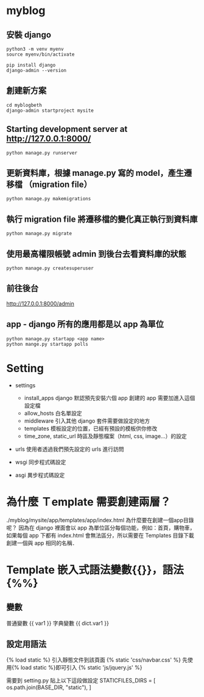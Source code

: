 # myblog

## 安裝 django
```
python3 -m venv myenv
source myenv/bin/activate

pip install django
django-admin --version
```
## 創建新方案
```
cd myblogbeth
django-admin startproject mysite
```

## Starting development server at http://127.0.0.1:8000/
`python manage.py runserver`

## 更新資料庫，根據 manage.py 寫的 model，產生遷移檔 （migration file）
`python manage.py makemigrations`

## 執行 migration file 將遷移檔的變化真正執行到資料庫
`python manage.py migrate`

## 使用最高權限帳號 admin 到後台去看資料庫的狀態
`python manage.py createsuperuser`

## 前往後台 
http://127.0.0.1:8000/admin

## app - django 所有的應用都是以 app 為單位
```
python manage.py startapp <app name>
python mange.py startapp polls
```

# Setting 
- settings 
  * install_apps django 默認預先安裝六個 app
  創建的 app 需要加進入這個設定檔
  * allow_hosts 白名單設定
  * middleware 引入其他 django 套件需要做設定的地方
  * templates 模板設定的位置，已經有預設的模板供你修改
  * time_zone, static_url 時區及靜態檔案（html, css, image...）的設定

- urls
  使用者透過我們預先設定的 urls 進行訪問

- wsgi 同步程式碼設定
- asgi 異步程式碼設定

# 為什麼 Ｔemplate 需要創建兩層？  
./myblog/mysite/app/templates/app/index.html
為什麼要在創建一個app目錄呢？
因為在 django 裡面會以 app 為單位區分每個功能，例如：首頁，購物車，如果每個 app 下都有 index.html 會無法區分，所以需要在 Templates 目錄下載創建一個與 app 相同的名稱．

# Template 嵌入式語法變數{{}}，語法{%%}
## 變數
  普通變數 {{ var1 }}
  字典變數 {{ dict.var1 }}
## 設定用語法
  {% load static %} 引入靜態文件到該頁面
  {% static 'css/navbar.css' %} 先使用{% load static %}即可引入
  {% static 'js/jquery.js' %}

  需要到 setting.py 貼上以下這段做設定
  STATICFILES_DIRS = [
    os.path.join(BASE_DIR, "static"),
  ]